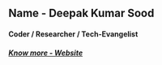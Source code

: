 ## Name - Deepak Kumar Sood
#### Coder / Researcher / Tech-Evangelist
##### [Know more - Website](https://deepaksood619.github.io)